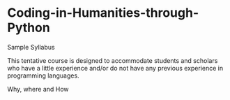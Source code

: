 # Coding-in-Humanities-through-Python
Sample Syllabus

This tentative course is designed to accommodate students and scholars who have a little experience and/or do not have any previous experience in programming languages.

Why, where and How
